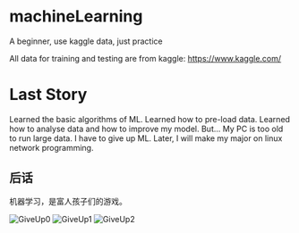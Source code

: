 # machineLearning
A beginner, use kaggle data, just practice

All data for training and testing are from kaggle: https://www.kaggle.com/

# Last Story
Learned the basic algorithms of ML.
Learned how to pre-load data.
Learned how to analyse data and how to improve my model.
But...
My PC is too old to run large data. I have to give up ML.
Later, I will make my major on linux network programming.

## 后话
机器学习，是富人孩子们的游戏。

![GiveUp0](https://github.com/qanny/machineLearning/blob/master/ML0.jpg)
![GiveUp1](https://github.com/qanny/machineLearning/blob/master/ML1.jpg)
![GiveUp2](https://github.com/qanny/machineLearning/blob/master/ML2.jpg)
